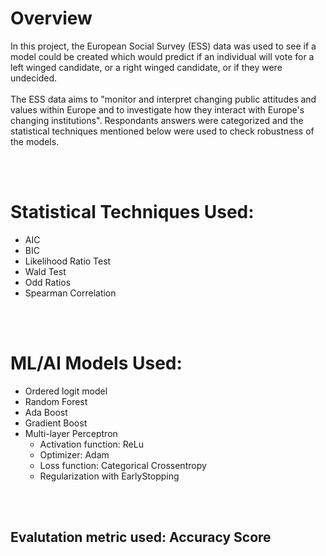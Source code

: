# Overview

In this project, the European Social Survey (ESS) data was used to see if a model could be created which would predict if an individual will vote for a left winged candidate, or a right winged candidate, or if they were undecided. 
<br/>
<br/>
The ESS data aims to "monitor and interpret changing public attitudes and values within Europe and
to investigate how they interact with Europe's changing institutions". Respondants answers were categorized and the statistical techniques mentioned below were used to check robustness of the models.

<br/>
<br/>

# Statistical Techniques Used:
- AIC
- BIC
- Likelihood Ratio Test
- Wald Test
- Odd Ratios
- Spearman Correlation

<br/>
<br/>

# ML/AI Models Used:
- Ordered logit model
- Random Forest
- Ada Boost
- Gradient Boost
- Multi-layer Perceptron
    - Activation function: ReLu
    - Optimizer: Adam
    - Loss function: Categorical Crossentropy
    - Regularization with EarlyStopping


<br/>
<br/>

## Evalutation metric used: Accuracy Score